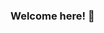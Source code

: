 ### Welcome here! 👋
<!--
I know a bit of Java and I'm learning JavaScript, and I’d be really happy if you want to be friends, hire me, or even ask for free help in any area, not just programming and IT.

You can message me on Telegram: [@bluee86](https://t.me/bluee86)
-->
